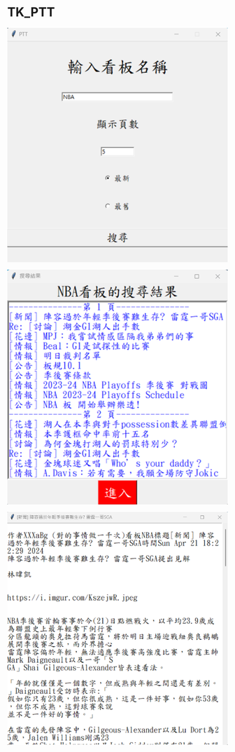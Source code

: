 # TK_PTT
![image](https://github.com/7Chris2Hsu5/TK_PTT/blob/main/PTT.png)

![image](https://github.com/7Chris2Hsu5/TK_PTT/blob/main/PTT_2.png)

![image](https://github.com/7Chris2Hsu5/TK_PTT/blob/main/PTT_3.png)

